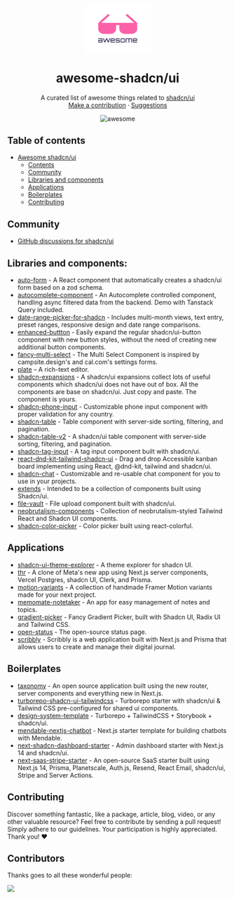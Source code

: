 <div align="center">
    <img src="./assets/awesome-logo.svg" alt="logo of awesome-shadcn-ui repository" height="30%" width="30%">
  <p align="center">
  <h1>awesome-shadcn/ui</h1>
   A curated list of awesome things related to <a href='https://ui.shadcn.com/'>shadcn/ui</a>
    <br />
    <a href="https://github.com/jhonyrdesouza/awesome-shadcn-ui/blob/master/.github/contributing.md">Make a contribution</a>
    ·
    <a href="https://github.com/jhonyrdesouza/awesome-shadcn-ui/blob/master/.github/contributing.md">Suggestions</a>
  </p>
    <p align="center">
    <img src='https://cdn.rawgit.com/sindresorhus/awesome/d7305f38d29fed78fa85652e3a63e154dd8e8829/media/badge.svg' alt='awesome'>
  </p>
</div>

## Table of contents

- [Awesome shadcn/ui ](#awesome-shadcn--)
  - [Contents](#contents)
  - [Community](#community)
  - [Libraries and components](#libraries-and-components)
  - [Applications](#applications)
  - [Boilerplates](#boilerplates)
  - [Contributing](#contributing)

## Community

- [GitHub discussions for shadcn/ui](https://github.com/shadcn/ui/discussions)

## Libraries and components:

- [auto-form](https://github.com/vantezzen/auto-form) - A React component that automatically creates a shadcn/ui form based on a zod schema.
- [autocomplete-component](https://github.com/Balastrong/shadcn-autocomplete-demo) - An Autocomplete controlled component, handling async filtered data from the backend. Demo with Tanstack Query included.
- [date-range-picker-for-shadcn](https://github.com/johnpolacek/date-range-picker-for-shadcn) - Includes multi-month views, text entry, preset ranges, responsive design and date range comparisons.
- [enhanced-buttton](https://enhanced-button.vercel.app/) - Easily expand the regular shadcn/ui-button component with new button styles, without the need of creating new additional button components.
- [fancy-multi-select](https://craft.mxkaske.dev/post/fancy-multi-select) - The Multi Select Component is inspired by campsite.design's and cal.com's settings forms.
- [plate](https://github.com/udecode/plate) – A rich-text editor.
- [shadcn-expansions](https://shadcnui-expansions.typeart.cc/) - A shadcn/ui expansions collect lots of useful components which shadcn/ui does not have out of box. All the components are base on shadcn/ui. Just copy and paste. The component is yours.
- [shadcn-phone-input](https://shadcn-phone-input.vercel.app/) - Customizable phone input component with proper validation for any country.
- [shadcn-table](https://github.com/sadmann7/shadcn-table) - Table component with server-side sorting, filtering, and pagination.
- [shadcn-table-v2](https://github.com/sadmann7/shadcn-table-v2) - A shadcn/ui table component with server-side sorting, filtering, and pagination.
- [shadcn-tag-input](https://github.com/JaleelB/shadcn-tag-input) - A tag input component built with shadcn/ui.
- [react-dnd-kit-tailwind-shadcn-ui](https://georgegriff.github.io/react-dnd-kit-tailwind-shadcn-ui/) - Drag and drop Accessible kanban board implementing using React, @dnd-kit, tailwind and shadcn/ui.
- [shadcn-chat](https://github.com/jakobhoeg/shadcn-chat) - Customizable and re-usable chat component for you to use in your projects.
- [extends](https://github.com/lucioew28/extends) - Intended to be a collection of components built using Shadcn/ui.
- [file-vault](https://github.com/ManishBisht777/file-vault) - File upload component built with shadcn/ui.
- [neobrutalism-components](https://github.com/ekmas/neobrutalism-components) - Collection of neobrutalism-styled Tailwind React and Shadcn UI components.
- [shadcn-color-picker](https://shadcn-color-picker.vercel.app) - Color picker built using react-colorful.


## Applications

- [shadcn-ui-theme-explorer](https://github.com/luisFilipePT/shadcn-ui-theme-explorer) - A theme explorer for shadcn UI.
- [thr](https://github.com/ishaan1013/thr) - A clone of Meta's new app using Next.js server components, Vercel Postgres, shadcn UI, Clerk, and Prisma.
- [motion-variants](https://github.com/chrisabdo/motionvariants) - A collection of handmade Framer Motion variants made for your next project.
- [memomate-notetaker](https://github.com/ZevaGuillo/memomate-notetaker) - An app for easy management of notes and topics.
- [gradient-picker](https://github.com/Illyism/gradient-picker) - Fancy Gradient Picker, built with Shadcn UI, Radix UI and Tailwind CSS.
- [open-status](https://github.com/openstatushq/openstatus) - The open-source status page.
- [scribbly](https://github.com/subhamBharadwaz/scribbly) - Scribbly is a web application built with Next.js and Prisma that allows users to create and manage their digital journal.

## Boilerplates

- [taxonomy](https://github.com/shadcn/taxonomy) - An open source application built using the new router, server components and everything new in Next.js.
- [turborepo-shadcn-ui-tailwindcss](https://github.com/henriqpohl/turborepo-shadcn-ui-tailwindcss) - Turborepo starter with shadcn/ui & Tailwind CSS pre-configured for shared ui components.
- [design-system-template](https://github.com/arevalolance/design-system-template) - Turborepo + TailwindCSS + Storybook + shadcn/ui.
- [mendable-nextjs-chatbot](https://github.com/mendableai/mendable-nextjs-chatbot) - Next.js starter template for building chatbots with Mendable.
- [next-shadcn-dashboard-starter](https://github.com/Kiranism/next-shadcn-dashboard-starter) - Admin dashboard starter with Next.js 14 and shadcn/ui.
- [next-saas-stripe-starter](https://github.com/mickasmt/next-saas-stripe-starter) - An open-source SaaS starter built using Next.js 14, Prisma, Planetscale, Auth.js, Resend, React Email, shadcn/ui, Stripe and Server Actions.


## Contributing

Discover something fantastic, like a package, article, blog, video, or any other valuable resource? Feel free to contribute by sending a pull request! Simply adhere to our guidelines. Your participation is highly appreciated. Thank you! ❤️

## Contributors

Thanks goes to all these wonderful people:

<a href="https://github.com/jhonyrdesouza/awesome-shadcn-ui/graphs/contributors">
  <img src="https://contrib.rocks/image?repo=jhonyrdesouza/awesome-shadcn-ui" />
</a>
